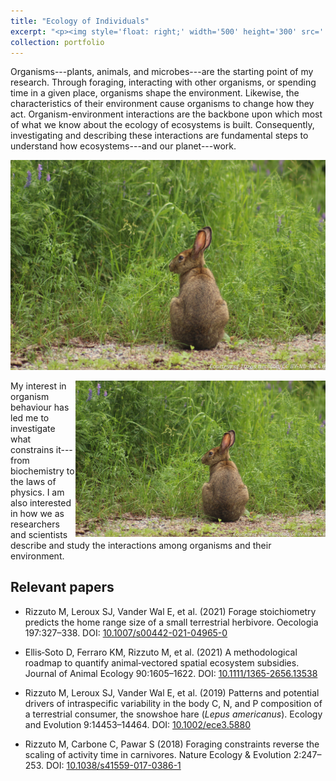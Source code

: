 ```yaml
---
title: "Ecology of Individuals"
excerpt: "<p><img style='float: right;' width='500' height='300' src='../images/Hare_EcoIndividual.jpg'/> Organisms are the starting point of my research and, in particular, the constant feedback and feedforward mechanisms they are involved in with each other and their environment. I began my career as a behavioural ecologist working on animal behavior. Over the years, my interests grew, leading me to investigate what factors influence and constrain animal activities—from environmental biochemistry to the laws of physics. As well, I developed and interest in how we as researchers and scientists describe and study the interactions among organisms and their environment. </p>"
collection: portfolio
---
```


Organisms---plants, animals, and microbes---are the starting point of my research. Through foraging, interacting with other organisms, or spending time in a given place, organisms shape the environment. Likewise, the characteristics of their environment cause organisms to change how they act. Organism-environment interactions are the backbone upon which most of what we know about the ecology of ecosystems is built. Consequently, investigating and describing these interactions are fundamental steps to understand how ecosystems---and our planet---work.

![A snowshoe hare against a grassy backdrop in Terra Nova National Park, CA](/images/Hare_EcoIndividual.jpg)

<img style='float: right;' width='400' height='250' src='../images/Hare_EcoIndividual.jpg'/>

My interest in organism behaviour has led me to investigate what constrains it---from biochemistry to the laws of physics. I am also interested in how we as researchers and scientists describe and study the interactions among organisms and their environment.

## Relevant papers
- Rizzuto M, Leroux SJ, Vander Wal E, et al. (2021) Forage stoichiometry predicts the home range size of a small terrestrial herbivore. Oecologia 197:327–338. DOI: [10.1007/s00442-021-04965-0](https://doi.org/10.1007/s00442-021-04965-0)

- Ellis‐Soto D, Ferraro KM, Rizzuto M, et al. (2021) A methodological roadmap to quantify animal‐vectored spatial ecosystem subsidies. Journal of Animal Ecology 90:1605–1622. DOI: [10.1111/1365-2656.13538](https://doi.org/10.1111/1365-2656.13538)

- Rizzuto M, Leroux SJ, Vander Wal E, et al. (2019) Patterns and potential drivers of intraspecific variability in the body C, N, and P composition of a terrestrial consumer, the snowshoe hare (_Lepus americanus_). Ecology and Evolution 9:14453–14464. DOI: [10.1002/ece3.5880](https://doi.org/10.1002/ece3.5880)

- Rizzuto M, Carbone C, Pawar S (2018) Foraging constraints reverse the scaling of activity time in carnivores. Nature Ecology & Evolution 2:247–253. DOI: [10.1038/s41559-017-0386-1](https://doi.org/10.1038/s41559-017-0386-1)
